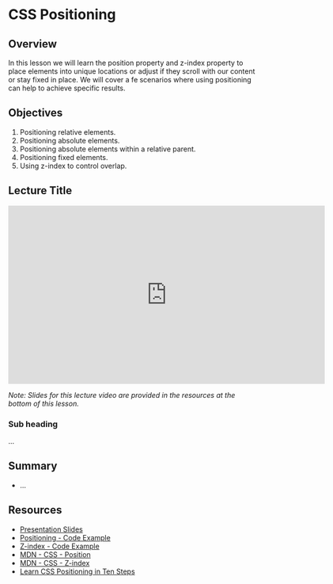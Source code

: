 # CSS Positioning

## Overview 

In this lesson we will learn the position property and z-index property to place elements into unique locations or adjust if they scroll with our content or stay fixed in place. We will cover a fe scenarios where using positioning can help to achieve specific results.

## Objectives

1. Positioning relative elements.
2. Positioning absolute elements.
3. Positioning absolute elements within a relative parent.
4. Positioning fixed elements.
4. Using z-index to control overlap.

## Lecture Title

<iframe width="640" height="360" src="https://www.youtube.com/embed/videoseries?list=PLj148bJp5wiwdWSz1kgDmh2VY-litDAcZ" frameborder="0" allowfullscreen></iframe>

*Note: Slides for this lecture video are provided in the resources at the bottom of this lesson.*

### Sub heading

...

## Summary

- ...

## Resources

- [Presentation Slides](https://docs.google.com/presentation/d/1UTUWDczUiDZ6byuhyHv0L3zJXQjdlnZheZXhRVLOL3Q/edit?usp=sharing)
- [Positioning - Code Example](http://jsfiddle.net/flatiron_school/rgyPC/1/)
- [Z-index - Code Example](http://jsfiddle.net/flatiron_school/nWGts/)
- [MDN - CSS - Position](https://developer.mozilla.org/en-US/docs/Web/CSS/position)
- [MDN - CSS - Z-index](https://developer.mozilla.org/en-US/docs/Web/CSS/z-index)
- [Learn CSS Positioning in Ten Steps](http://www.barelyfitz.com/screencast/html-training/css/positioning/)
